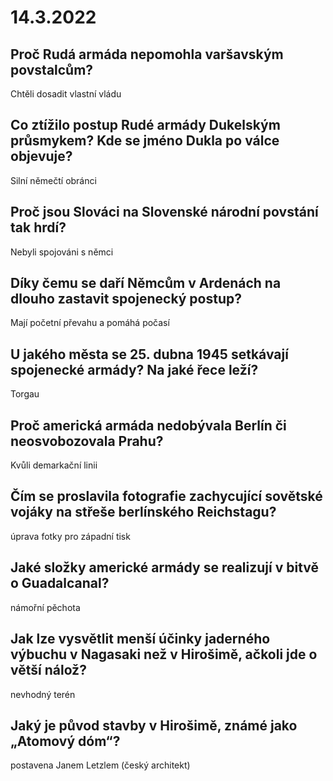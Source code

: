 # 14.3.2022
## Proč Rudá armáda nepomohla varšavským povstalcům?
Chtěli dosadit vlastní vládu
## Co ztížilo postup Rudé armády Dukelským průsmykem? Kde se jméno Dukla po válce objevuje?
Silní němečtí obránci
## Proč jsou Slováci na Slovenské národní povstání tak hrdí?
Nebyli spojováni s němci
## Díky čemu se daří Němcům v Ardenách na dlouho zastavit spojenecký postup?
Mají početní převahu a pomáhá počasí
## U jakého města se 25. dubna 1945 setkávají spojenecké armády? Na jaké řece leží?
Torgau
## Proč americká armáda nedobývala Berlín či neosvobozovala Prahu?
Kvůli demarkační linii
## Čím se proslavila fotografie zachycující sovětské vojáky na střeše berlínského Reichstagu? 
úprava fotky pro západní tisk
## Jaké složky americké armády se realizují v bitvě o Guadalcanal?
námořní pěchota
## Jak lze vysvětlit menší účinky jaderného výbuchu v Nagasaki než v Hirošimě, ačkoli jde o větší nálož?
nevhodný terén
## Jaký je původ stavby v Hirošimě, známé jako „Atomový dóm“?
postavena Janem Letzlem (český architekt)